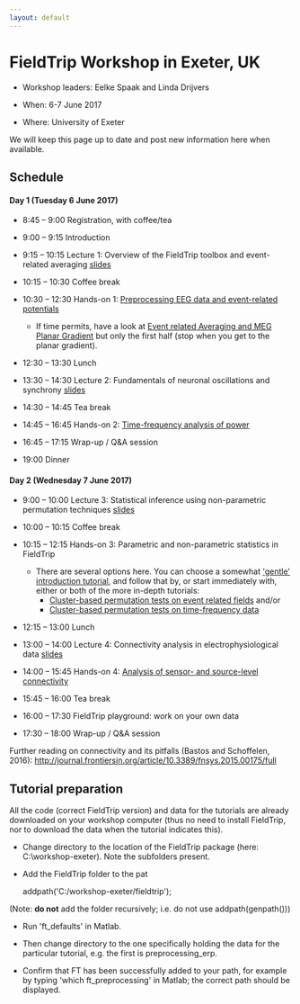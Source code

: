 ```yaml
---
layout: default
---
```


# FieldTrip Workshop in Exeter, UK


*  Workshop leaders: Eelke Spaak and Linda Drijvers

*  When: 6-7 June 2017

*  Where: University of Exeter

We will keep this page up to date and post new information here when available.

## Schedule

####  Day 1 (Tuesday 6 June 2017)

*  8:45 – 9:00		Registration, with coffee/tea

*  9:00 – 9:15		Introduction

*  9:15 – 10:15		Lecture 1: Overview of the FieldTrip toolbox and event-related averaging [slides](https://www.dropbox.com/s/m0zgsq05a0orwzr/1_intro_and_preprocessing_Linda.pptx?dl=0)

*  10:15 – 10:30		Coffee break

*  10:30 – 12:30		Hands-on 1: [Preprocessing EEG data and event-related potentials](/tutorial/preprocessing_ERP)
    * If time permits, have a look at [Event related Averaging and MEG Planar Gradient](/tutorial/eventrelatedaveraging) but only the first half (stop when you get to the planar gradient).

*  12:30 – 13:30		Lunch

*  13:30 – 14:30		Lecture 2: Fundamentals of neuronal oscillations and synchrony [slides](https://www.dropbox.com/s/iou7x06h0xff5jh/2_frequency_oscillations_Eelke.pptx?dl=0)

*  14:30 – 14:45		Tea break

*  14:45 – 16:45		Hands-on 2: [Time-frequency analysis of power](/tutorial/TimeFrequencyAnalysis)

*  16:45 – 17:15		Wrap-up / Q&A session

*  19:00			Dinner

#### Day 2 (Wednesday 7 June 2017)


*  9:00 – 10:00		Lecture 3: Statistical inference using non-parametric permutation techniques [slides](https://www.dropbox.com/s/ah8kp2tejegza6u/3.%20cluster%20statistics%20%28Eelke%29.pptx?dl=0)

*  10:00 – 10:15		Coffee break

*  10:15 – 12:15		Hands-on 3: Parametric and non-parametric statistics in FieldTrip
    * There are several options here. You can choose a somewhat ['gentle' introduction tutorial](/tutorial/EventRelatedStatistics), and follow that by, or start immediately with, either or both of the more in-depth tutorials: 
        * [Cluster-based permutation tests on event related fields](/tutorial/cluster_permutation_timelock) and/or
        * [Cluster-based permutation tests on time-frequency data](/tutorial/cluster_permutation_freq) 

*  12:15 – 13:00		Lunch

*  13:00 – 14:00		Lecture 4: Connectivity analysis in electrophysiological data [slides](https://www.dropbox.com/s/0ckwxqk856ra6q3/4.%20connectivity%20analysis%20%28Eelke%29.pptx?dl=0)

*  14:00 – 15:45		Hands-on 4: [Analysis of sensor- and source-level connectivity](/tutorial/connectivity)

*  15:45 – 16:00		Tea break

*  16:00 – 17:30		FieldTrip playground: work on your own data

*  17:30 – 18:00		Wrap-up / Q&A session

Further reading on connectivity and its pitfalls (Bastos and Schoffelen, 2016):  http://journal.frontiersin.org/article/10.3389/fnsys.2015.00175/full 

## Tutorial preparation

All the code (correct FieldTrip version) and data for the tutorials are already downloaded on your workshop computer (thus no need to install FieldTrip, nor to download the data when the tutorial indicates this).


*  Change directory to the location of the FieldTrip package (here: C:\workshop-exeter).  Note the subfolders present.

*  Add the FieldTrip folder to the pat


    addpath('C:/workshop-exeter/fieldtrip');


(Note: **do not** add the folder recursively; i.e. do not use addpath(genpath()))

*  Run 'ft_defaults' in Matlab.

*  Then change directory to the one specifically holding the data for the particular tutorial, e.g. the first is preprocessing_erp.

*  Confirm that FT has been successfully added to your path, for example by typing 'which ft_preprocessing' in Matlab; the correct path should be displayed.
